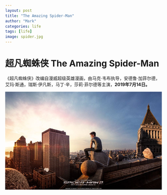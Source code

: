 ```yaml
---
layout: post
title: "The Amazing Spider-Man"
author: "Mark"
categories: life
tags: [life]
image: spider.jpg
---
```


# 超凡蜘蛛侠 The Amazing Spider-Man
《超凡蜘蛛侠》改编自漫威超级英雄漫画，由马克·韦布执导，安德鲁·加菲尔德，艾玛·斯通，瑞斯·伊凡斯，马丁·辛，莎莉·菲尔德等主演，**2019年7月14日。**

![Codes](/assets/img/spider3.jpg)
